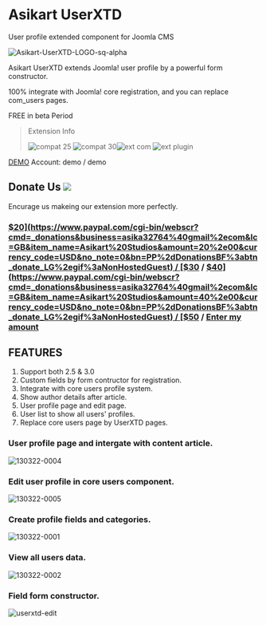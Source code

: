 # Asikart UserXTD

User profile extended component for Joomla CMS

![Asikart-UserXTD-LOGO-sq-alpha][1]

Asikart UserXTD extends Joomla! user profile by a powerful form constructor.

100% integrate with Joomla! core registration, and you can replace com_users pages.

FREE in beta Period

> Extension Info
>
> ![compat 25][2] ![compat 30][3]![ext com][4] ![ext plugin][5]

[DEMO][7] Account: demo / demo

## Donate Us ![](https://www.paypalobjects.com/en_GB/i/btn/btn_donate_LG.gif)

Encurage us makeing our extension more perfectly.

### [$20](https://www.paypal.com/cgi-bin/webscr?cmd=_donations&business=asika32764%40gmail%2ecom&lc=GB&item_name=Asikart%20Studios&amount=20%2e00&currency_code=USD&no_note=0&bn=PP%2dDonationsBF%3abtn_donate_LG%2egif%3aNonHostedGuest) / [$30](https://www.paypal.com/cgi-bin/webscr?cmd=_donations&business=asika32764%40gmail%2ecom&lc=GB&item_name=Asikart%20Studios&amount=30%2e00&currency_code=USD&no_note=0&bn=PP%2dDonationsBF%3abtn_donate_LG%2egif%3aNonHostedGuest) / [$40](https://www.paypal.com/cgi-bin/webscr?cmd=_donations&business=asika32764%40gmail%2ecom&lc=GB&item_name=Asikart%20Studios&amount=40%2e00&currency_code=USD&no_note=0&bn=PP%2dDonationsBF%3abtn_donate_LG%2egif%3aNonHostedGuest) / [$50](https://www.paypal.com/cgi-bin/webscr?cmd=_donations&business=asika32764%40gmail%2ecom&lc=GB&item_name=Asikart%20Studios&amount=50%2e00&currency_code=USD&no_note=0&bn=PP%2dDonationsBF%3abtn_donate_LG%2egif%3aNonHostedGuest) / [Enter my amount](https://www.paypal.com/cgi-bin/webscr?cmd=_donations&business=asika32764%40gmail%2ecom&lc=GB&item_name=Asikart%20Studios&no_note=0&currency_code=USD&bn=PP%2dDonationsBF%3abtn_donate_LG%2egif%3aNonHostedGuest)

## FEATURES

  1. Support both 2.5 & 3.0
  2. Custom fields by form contructor for registration.
  3. Integrate with core users profile system.
  4. Show author details after article.
  5. User profile page and edit page.
  6. User list to show all users' profiles.
  7. Replace core users page by UserXTD pages.
 

### User profile page and intergate with content article.

![130322-0004][8]

### Edit user profile in core users component.

![130322-0005][9]

### Create profile fields and categories.

![130322-0001][10]

### View all users data.

![130322-0002][11]
 
### Field form constructor.

![userxtd-edit][12]


   [1]: http://ext.asikart.com/images/extensions/userxtd/logo/Asikart-UserXTD-LOGO-sq-alpha.png
   [2]: http://ext.asikart.com/images/global/extension/compat_25.png
   [3]: http://ext.asikart.com/images/global/extension/compat_30.png
   [4]: http://ext.asikart.com/images/global/extension/ext_com.png
   [5]: http://ext.asikart.com/images/global/extension/ext_plugin.png
   [6]: http://ext.asikart.com/downloads/asikart-userxtd.html
   [7]: http://demo.asikart.com/quickcontent/index.php/component/users/?view=registration
   [8]: http://ext.asikart.com/images/extensions/userxtd/130322-0004.jpg
   [9]: http://ext.asikart.com/images/extensions/userxtd/130322-0005.jpg
   [10]: http://ext.asikart.com/images/extensions/userxtd/130322-0001.jpg
   [11]: http://ext.asikart.com/images/extensions/userxtd/130322-0002.jpg
   [12]: http://ext.asikart.com/images/extensions/userxtd/userxtd-edit.png
  
